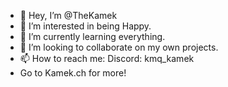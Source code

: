 - 👋 Hey, I’m @TheKamek 
- 👀 I’m interested in being Happy.
- 🌱 I’m currently learning everything.
- 💞️ I’m looking to collaborate on my own projects.
- 📫 How to reach me: Discord: kmq_kamek
- Go to Kamek.ch for more!
<!---
TheKamek/TheKamek is a ✨ special ✨ repository because its `README.md` (this file) appears on your GitHub profile.
You can click the Preview link to take a look at your changes.
--->
